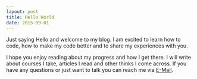 ```yaml
---
layout: post
title: Hello World
date: 2015-09-01
---
```


Just saying Hello and welcome to my blog. I am excited to learn how to code, how to make my code better and to share my experiences with you.

I hope you enjoy reading about my progress and how I get there. I will write about courses I take, articles I read and other thinks I come across. If you have any questions or just want to talk you can reach me via [E-Mail](mailto:verena.ortlieb@gmail.com).
